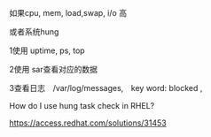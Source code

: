 如果cpu, mem, load,swap, i/o 高

或者系统hung



1使用 uptime, ps, top

2使用 sar查看对应的数据

3查看日志　/var/log/messages,　key word: blocked , 

How do I use hung task check in RHEL?

https://access.redhat.com/solutions/31453

